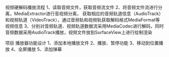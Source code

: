 视频硬解码播放流程
1、读取音频文件，获取音频流文件
2、将音频文件流进行分离，MediaExtractor进行音视频分离，
获取相应的音频轨道信息（AudioTrack）和视频轨道（VideoTrack），通过音频轨和视频轨获取解码格式MediaFormat等视频信息
3、分别对音频轨道、视频轨道数据流采用MediaCodec进行解码，同时音频数据采用AudioTrack播放，视频文件放到SurfaceView上进行绘制渲染





项目 播放器功能设计
1、添加本地播放文件
2、播放、暂停功能
3、移动到位置播放
4、全屏播放
5、添加弹幕
